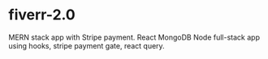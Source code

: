 # fiverr-2.0

 MERN stack app with Stripe payment. React MongoDB Node full-stack app using hooks, stripe payment gate, react query.
